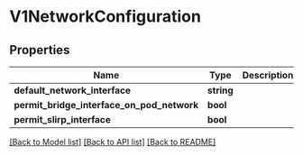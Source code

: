 # V1NetworkConfiguration

## Properties
Name | Type | Description | Notes
------------ | ------------- | ------------- | -------------
**default_network_interface** | **string** |  | [optional] 
**permit_bridge_interface_on_pod_network** | **bool** |  | [optional] 
**permit_slirp_interface** | **bool** |  | [optional] 

[[Back to Model list]](../README.md#documentation-for-models) [[Back to API list]](../README.md#documentation-for-api-endpoints) [[Back to README]](../README.md)


